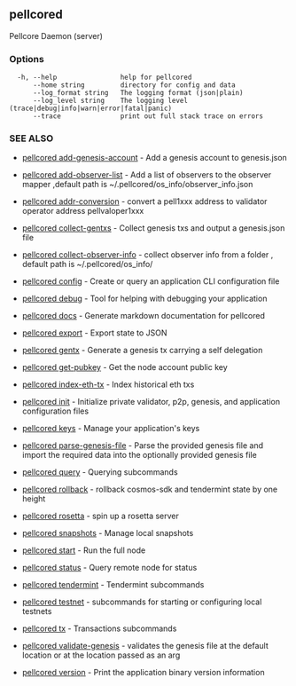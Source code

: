 ## pellcored

Pellcore Daemon (server)

### Options

```
  -h, --help                help for pellcored
      --home string         directory for config and data 
      --log_format string   The logging format (json|plain) 
      --log_level string    The logging level (trace|debug|info|warn|error|fatal|panic) 
      --trace               print out full stack trace on errors
```

### SEE ALSO

* [pellcored add-genesis-account](pellcored_add-genesis-account.md)	 - Add a genesis account to genesis.json
* [pellcored add-observer-list](pellcored_add-observer-list.md)	 - Add a list of observers to the observer mapper ,default path is ~/.pellcored/os_info/observer_info.json
* [pellcored addr-conversion](pellcored_addr-conversion.md)	 - convert a pell1xxx address to validator operator address pellvaloper1xxx
* [pellcored collect-gentxs](pellcored_collect-gentxs.md)	 - Collect genesis txs and output a genesis.json file
* [pellcored collect-observer-info](pellcored_collect-observer-info.md)	 - collect observer info from a folder , default path is ~/.pellcored/os_info/ 

* [pellcored config](pellcored_config.md)	 - Create or query an application CLI configuration file
* [pellcored debug](pellcored_debug.md)	 - Tool for helping with debugging your application
* [pellcored docs](pellcored_docs.md)	 - Generate markdown documentation for pellcored
* [pellcored export](pellcored_export.md)	 - Export state to JSON
* [pellcored gentx](pellcored_gentx.md)	 - Generate a genesis tx carrying a self delegation
* [pellcored get-pubkey](pellcored_get-pubkey.md)	 - Get the node account public key
* [pellcored index-eth-tx](pellcored_index-eth-tx.md)	 - Index historical eth txs
* [pellcored init](pellcored_init.md)	 - Initialize private validator, p2p, genesis, and application configuration files
* [pellcored keys](pellcored_keys.md)	 - Manage your application's keys
* [pellcored parse-genesis-file](pellcored_parse-genesis-file.md)	 - Parse the provided genesis file and import the required data into the optionally provided genesis file
* [pellcored query](pellcored_query.md)	 - Querying subcommands
* [pellcored rollback](pellcored_rollback.md)	 - rollback cosmos-sdk and tendermint state by one height
* [pellcored rosetta](pellcored_rosetta.md)	 - spin up a rosetta server
* [pellcored snapshots](pellcored_snapshots.md)	 - Manage local snapshots
* [pellcored start](pellcored_start.md)	 - Run the full node
* [pellcored status](pellcored_status.md)	 - Query remote node for status
* [pellcored tendermint](pellcored_tendermint.md)	 - Tendermint subcommands
* [pellcored testnet](pellcored_testnet.md)	 - subcommands for starting or configuring local testnets
* [pellcored tx](pellcored_tx.md)	 - Transactions subcommands
* [pellcored validate-genesis](pellcored_validate-genesis.md)	 - validates the genesis file at the default location or at the location passed as an arg
* [pellcored version](pellcored_version.md)	 - Print the application binary version information

